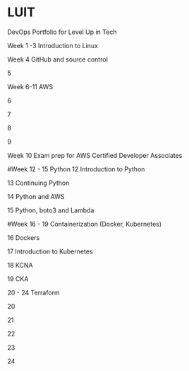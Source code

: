 # LUIT
DevOps Portfolio for Level Up in Tech

Week 1 -3 
Introduction to Linux

Week 4 GitHub and source control

5 

Week 6-11 AWS

6 

7 

8 

9 

Week 10 Exam prep for AWS Certified Developer Associates

#Week 12 - 15 Python
12 Introduction to Python

13 Continuing Python

14 Python and AWS

15 Python, boto3 and Lambda

#Week 16 - 19 Containerization (Docker, Kubernetes)

16 Dockers

17 Introduction to Kubernetes

18 KCNA

19 CKA 

20 - 24 Terraform

20

21

22

23

24

